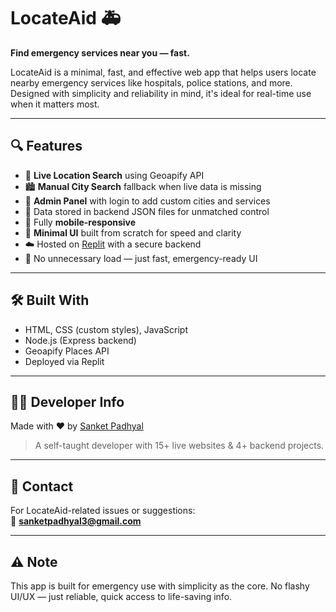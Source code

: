 # LocateAid 🚑

**Find emergency services near you — fast.**

LocateAid is a minimal, fast, and effective web app that helps users locate nearby emergency services like hospitals, police stations, and more. Designed with simplicity and reliability in mind, it's ideal for real-time use when it matters most.

---

## 🔍 Features

- 📍 **Live Location Search** using Geoapify API  
- 🏙️ **Manual City Search** fallback when live data is missing  
- 🧩 **Admin Panel** with login to add custom cities and services  
- 📁 Data stored in backend JSON files for unmatched control  
- 📱 Fully **mobile-responsive**  
- 🎯 **Minimal UI** built from scratch for speed and clarity  
- ☁️ Hosted on [Replit](https://effulgent-buttercream-353255.netlify.app/) with a secure backend  
- 🚀 No unnecessary load — just fast, emergency-ready UI  

---

## 🛠️ Built With

- HTML, CSS (custom styles), JavaScript  
- Node.js (Express backend)  
- Geoapify Places API  
- Deployed via Replit

---

## 👨‍💻 Developer Info

Made with ❤️ by [Sanket Padhyal](https://github.com/sanketpadhyal)  
> A self-taught developer with 15+ live websites & 4+ backend projects.

---

## 📩 Contact

For LocateAid-related issues or suggestions:  
📧 **sanketpadhyal3@gmail.com**

---


## ⚠️ Note

This app is built for emergency use with simplicity as the core. No flashy UI/UX — just reliable, quick access to life-saving info.
